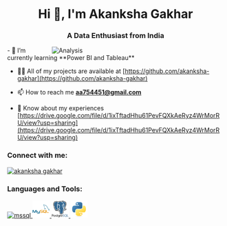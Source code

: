 <h1 align="center">Hi 👋, I'm Akanksha Gakhar</h1>
<h3 align="center">A Data Enthusiast from India</h3>
<img align="right" alt="Analysis" width="400" src="https://www.truesenseamc.com/assets/img/data.gif">
- 🌱 I’m currently learning **Power BI and Tableau**

- 👨‍💻 All of my projects are available at [https://github.com/akanksha-gakhar](https://github.com/akanksha-gakhar)

- 📫 How to reach me **aa754451@gmail.com**

- 📄 Know about my experiences [https://drive.google.com/file/d/1ixTftadHhu61PevFQXkAeRyz4WrMorRU/view?usp=sharing](https://drive.google.com/file/d/1ixTftadHhu61PevFQXkAeRyz4WrMorRU/view?usp=sharing)

<h3 align="left">Connect with me:</h3>
<p align="left">
<a href="https://linkedin.com/in/akanksha gakhar" target="blank"><img align="center" src="https://raw.githubusercontent.com/rahuldkjain/github-profile-readme-generator/master/src/images/icons/Social/linked-in-alt.svg" alt="akanksha gakhar" height="30" width="40" /></a>
</p>

<h3 align="left">Languages and Tools:</h3>
<p align="left"> <a href="https://www.microsoft.com/en-us/sql-server" target="_blank" rel="noreferrer"> <img src="https://www.svgrepo.com/show/303229/microsoft-sql-server-logo.svg" alt="mssql" width="40" height="40"/> </a> <a href="https://www.mysql.com/" target="_blank" rel="noreferrer"> <img src="https://raw.githubusercontent.com/devicons/devicon/master/icons/mysql/mysql-original-wordmark.svg" alt="mysql" width="40" height="40"/> </a> <a href="https://www.postgresql.org" target="_blank" rel="noreferrer"> <img src="https://raw.githubusercontent.com/devicons/devicon/master/icons/postgresql/postgresql-original-wordmark.svg" alt="postgresql" width="40" height="40"/> </a> <a href="https://www.python.org" target="_blank" rel="noreferrer"> <img src="https://raw.githubusercontent.com/devicons/devicon/master/icons/python/python-original.svg" alt="python" width="40" height="40"/> </a> </p>
